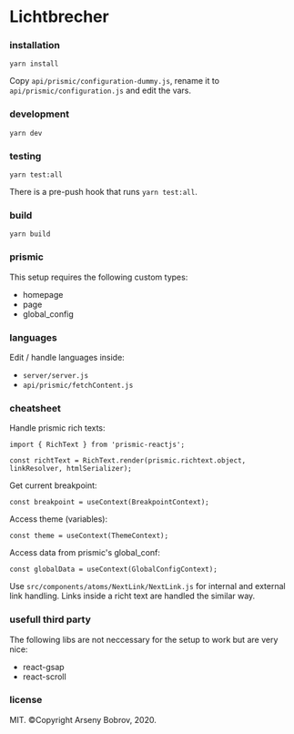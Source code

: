 # Lichtbrecher

### installation
```yarn install```

Copy ```api/prismic/configuration-dummy.js```, rename it to ```api/prismic/configuration.js``` and edit the vars.


### development
```yarn dev```


### testing
```yarn test:all```

There is a pre-push hook that runs ```yarn test:all```.


### build
```yarn build```


### prismic
This setup requires the following custom types:

- homepage
- page
- global_config


### languages
Edit / handle languages inside:

- ```server/server.js```
- ```api/prismic/fetchContent.js```


### cheatsheet
Handle prismic rich texts:

```import { RichText } from 'prismic-reactjs';```

```const richtText = RichText.render(prismic.richtext.object, linkResolver, htmlSerializer);```

Get current breakpoint:

```const breakpoint = useContext(BreakpointContext);```

Access theme (variables):

```const theme = useContext(ThemeContext);```

Access data from prismic's global_conf:

```const globalData = useContext(GlobalConfigContext);```

Use ```src/components/atoms/NextLink/NextLink.js``` for internal and external link handling.
Links inside a richt text are handled the similar way.


### usefull third party
The following libs are not neccessary for the setup to work but are very nice:

- react-gsap
- react-scroll


### license
MIT. ©Copyright Arseny Bobrov, 2020.
